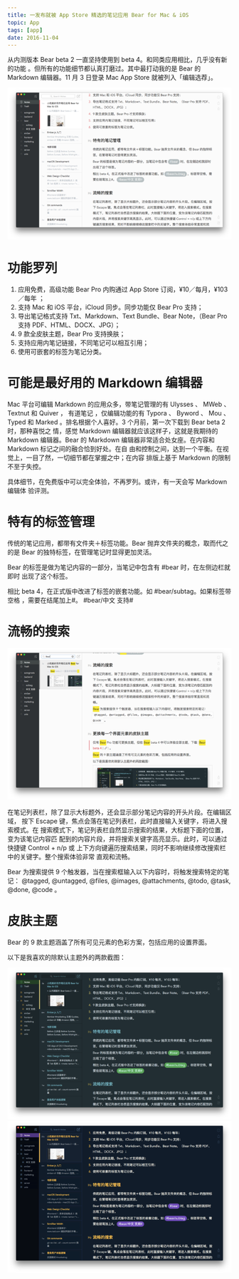 ```yaml
---
title: 一发布就被 App Store 精选的笔记应用 Bear for Mac & iOS
topic: App
tags: [app]
date: 2016-11-04
---
```


  从内测版本 Bear beta 2 一直坚持使用到 beta 4。和同类应用相比，几乎没有新的功能
  。但所有的功能细节都认真打磨过。其中最打动我的是 Bear 的 Markdown 编辑器。11 月
  3 日登录 Mac App Store 就被列入「编辑选荐」。

  ![Bear 主界面](./bear-editor-ui.png)

# 功能罗列

  1. 应用免费，高级功能 Bear Pro 内购通过 App Store 订阅，¥10／每月，¥103／每年
     ；
  2. 支持 Mac 和 iOS 平台，iCloud 同步。同步功能仅 Bear Pro 支持；
  3. 导出笔记格式支持 Txt、Markdown、Text Bundle、Bear Note，（Bear Pro 支持
     PDF、HTML、DOCX、JPG）；
  4. 9 款全皮肤主题，Bear Pro 支持换肤；
  5. 支持应用内笔记链接，不同笔记可以相互引用；
  6. 使用可嵌套的标签为笔记分类。

# 可能是最好用的 Markdown 编辑器

  Mac 平台可编辑 Markdown 的应用众多，带笔记管理的有 Ulysses 、 MWeb 、 Textnut
  和 Quiver ， 有道笔记 ，仅编辑功能的有 Typora 、 Byword 、 Mou 、 Typed 和
  Marked 。排名根据个人喜好。3 个月前，第一次下载到 Bear beta 2 时，那种喜悦之
  情，感觉 Markdown 编辑器就应该这样子，这就是我期待的 Markdown 编辑器。Bear 的
  Markdown 编辑器非常适合处女座。在内容和 Markdown 标记之间的融合恰到好处。在自
  由和控制之间，达到一个平衡。在视觉上，一目了然，一切细节都在掌握之中；在内容
  排版上基于 Markdown 的限制不至于失控。

  具体细节，在免费版中可以完全体验，不再罗列。或许，有一天会写 Markdown 编辑体
  验评测。

# 特有的标签管理

  传统的笔记应用，都带有文件夹＋标签功能。Bear 抛弃文件夹的概念，取而代之的是
  Bear 的独特标签，在管理笔记时显得更加灵活。

  Bear 的标签是做为笔记内容的一部分，当笔记中包含有 #bear 时，在左侧边栏就即时
  出现了这个标签。

  相比 beta 4，在正式版中改进了标签的嵌套功能。如 #bear/subtag。如果标签带空格
  ，需要在结尾加上#。 #bear/中文 支持#

# 流畅的搜索

  ![搜索界面](./bear-search.png)

  在笔记列表栏，除了显示大标题外，还会显示部分笔记内容的开头片段。在编辑区域，
  按下 Escape 键，焦点会落在笔记列表栏，此时直接输入关键字，将进入搜索模式。在
  搜索模式下，笔记列表栏自然显示搜索的结果，大标题下面的位置，变为该笔记内容匹
  配到的内容片段，并将搜索关键字高亮显示。此时，可以通过快捷键 Control + n/p 或
  上下方向键遍历搜索结果，同时不影响继续修改搜索栏中的关键字。整个搜索体验非常
  直观和流畅。

  Bear 为搜索提供 9 个触发器，当在搜索框输入以下内容时，将触发搜索特定的笔记：
  @tagged, @untagged, @files, @images, @attachments, @todo, @task, @done, @code
  。

# 皮肤主题

  Bear 的 9 款主题涵盖了所有可见元素的色彩方案，包括应用的设置界面。

  以下是我喜欢的除默认主题外的两款截图：
  
  ![](./theme-01.png)
  ![](./theme-02.png)
